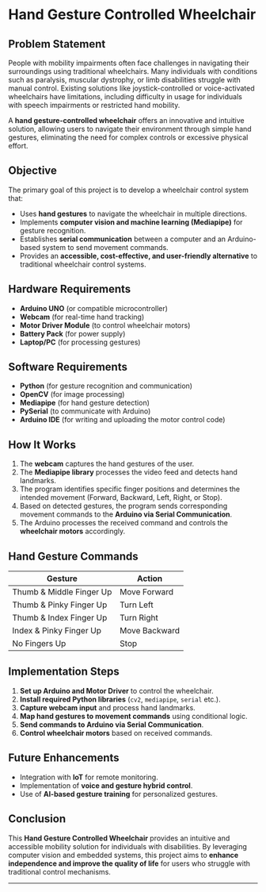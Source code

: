 # Hand Gesture Controlled Wheelchair

## Problem Statement
People with mobility impairments often face challenges in navigating their surroundings using traditional wheelchairs. Many individuals with conditions such as paralysis, muscular dystrophy, or limb disabilities struggle with manual control. Existing solutions like joystick-controlled or voice-activated wheelchairs have limitations, including difficulty in usage for individuals with speech impairments or restricted hand mobility.

A **hand gesture-controlled wheelchair** offers an innovative and intuitive solution, allowing users to navigate their environment through simple hand gestures, eliminating the need for complex controls or excessive physical effort.

## Objective
The primary goal of this project is to develop a wheelchair control system that:
- Uses **hand gestures** to navigate the wheelchair in multiple directions.
- Implements **computer vision and machine learning (Mediapipe)** for gesture recognition.
- Establishes **serial communication** between a computer and an Arduino-based system to send movement commands.
- Provides an **accessible, cost-effective, and user-friendly alternative** to traditional wheelchair control systems.

## Hardware Requirements
- **Arduino UNO** (or compatible microcontroller)
- **Webcam** (for real-time hand tracking)
- **Motor Driver Module** (to control wheelchair motors)
- **Battery Pack** (for power supply)
- **Laptop/PC** (for processing gestures)

## Software Requirements
- **Python** (for gesture recognition and communication)
- **OpenCV** (for image processing)
- **Mediapipe** (for hand gesture detection)
- **PySerial** (to communicate with Arduino)
- **Arduino IDE** (for writing and uploading the motor control code)

## How It Works
1. The **webcam** captures the hand gestures of the user.
2. The **Mediapipe library** processes the video feed and detects hand landmarks.
3. The program identifies specific finger positions and determines the intended movement (Forward, Backward, Left, Right, or Stop).
4. Based on detected gestures, the program sends corresponding movement commands to the **Arduino via Serial Communication**.
5. The Arduino processes the received command and controls the **wheelchair motors** accordingly.

## Hand Gesture Commands
| Gesture | Action |
|---------|--------|
| Thumb & Middle Finger Up | Move Forward |
| Thumb & Pinky Finger Up | Turn Left |
| Thumb & Index Finger Up | Turn Right |
| Index & Pinky Finger Up | Move Backward |
| No Fingers Up | Stop |

## Implementation Steps
1. **Set up Arduino and Motor Driver** to control the wheelchair.
2. **Install required Python libraries** (`cv2`, `mediapipe`, `serial` etc.).
3. **Capture webcam input** and process hand landmarks.
4. **Map hand gestures to movement commands** using conditional logic.
5. **Send commands to Arduino via Serial Communication**.
6. **Control wheelchair motors** based on received commands.

## Future Enhancements
- Integration with **IoT** for remote monitoring.
- Implementation of **voice and gesture hybrid control**.
- Use of **AI-based gesture training** for personalized gestures.

## Conclusion
This **Hand Gesture Controlled Wheelchair** provides an intuitive and accessible mobility solution for individuals with disabilities. By leveraging computer vision and embedded systems, this project aims to **enhance independence and improve the quality of life** for users who struggle with traditional control mechanisms.

---



